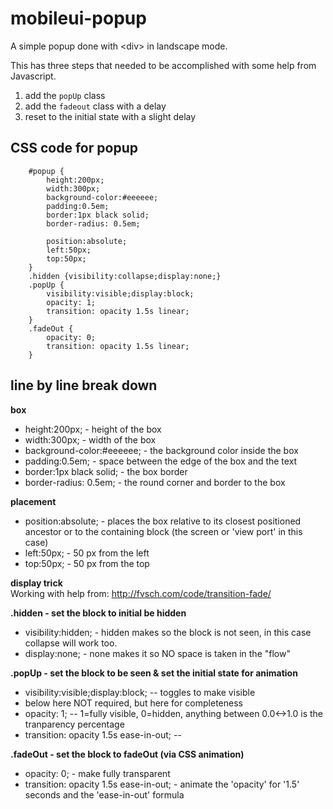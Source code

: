 # mobileui-popup
A simple popup done with &lt;div> in landscape mode.

This has three steps that needed to be accomplished with some help from Javascript.

1. add the ```popUp``` class
2. add the ```fadeout``` class with a delay
3. reset to the initial state with a slight delay


## CSS code for popup ##
```
    #popup {
        height:200px;
        width:300px;
        background-color:#eeeeee;
        padding:0.5em;
        border:1px black solid;
        border-radius: 0.5em;

        position:absolute;
        left:50px;
        top:50px;
    }
    .hidden {visibility:collapse;display:none;}
    .popUp {
        visibility:visible;display:block;
        opacity: 1;
        transition: opacity 1.5s linear;
    }
    .fadeOut {
        opacity: 0;
        transition: opacity 1.5s linear;
    }
```

## line by line break down ##

**box**

* height:200px;  - height of the box
* width:300px;   - width of the box
* background-color:#eeeeee; - the background color inside the box
* padding:0.5em; - space between the edge of the box and the text
* border:1px black solid; - the box border
* border-radius: 0.5em; - the round corner and border to the box

**placement**

* position:absolute; - places the box relative to its closest positioned ancestor or to the containing block (the screen or 'view port' in this case)
* left:50px; - 50 px from the left
* top:50px; - 50 px from the top

**display trick**<br>
Working with help from: http://fvsch.com/code/transition-fade/

**.hidden - set the block to initial be hidden**
* visibility:hidden; - hidden makes so the block is not seen, in this case collapse will work too.
* display:none; - none makes it so NO space is taken in the "flow"


**.popUp - set the block to be seen & set the initial state for animation**
* visibility:visible;display:block; -- toggles to make visible
* below here NOT required, but here for completeness
* opacity: 1; -- 1=fully visible, 0=hidden, anything between 0.0&lt;-&gt;1.0 is the tranparency percentage
* transition: opacity 1.5s ease-in-out; -- 

**.fadeOut - set the block to fadeOut (via CSS animation)**
* opacity: 0; - make fully transparent
* transition: opacity 1.5s ease-in-out; - animate the 'opacity' for '1.5' seconds and the 'ease-in-out' formula

